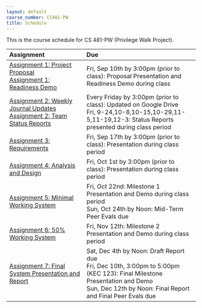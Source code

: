 ```yaml
---
layout: default
course_number: CS481-PW
title: Schedule
---
```


This is the course schedule for CS 481-PW (Privilege Walk Project).

**Assignment** | **Due**
:--------------|:---------
[Assignment 1: Project Proposal](assign/assign01.html)<br>[Assignment 1: Readiness Demo](assign/assign01.html)  | Fri, Sep 10th by 3:00pm (prior to class): Proposal Presentation and Readiness Demo during class
[Assignment 2: Weekly Journal Updates](assign/assign02.html)<br>[Assignment 2: Team Status Reports](assign/assign02.html) | Every Friday by 3:00pm (prior to class): Updated on Google Drive<br> Fri, 9-24,10-8,10-15,10-29,11-5,11-19,12-3: Status Reports presented during class period
[Assignment 3: Requirements](assign/assign03.html)                         | Fri, Sep 17th by 3:00pm (prior to class): Presentation during class period
[Assignment 4: Analysis and Design](assign/assign04.html)                  | Fri, Oct 1st by 3:00pm (prior to class): Presentation during class period
[Assignment 5: Minimal Working System](assign/assign05.html)               | Fri, Oct 22nd: Milestone 1 Presentation and Demo during class period<br>Sun, Oct 24th by Noon: Mid-Term Peer Evals due
[Assignment 6: 50% Working System](assign/assign06.html)                   | Fri, Nov 12th: Milestone 2 Presentation and Demo during class period
[Assignment 7: Final System Presentation and Report](assign/assign07.html) | Sat, Dec 4th by Noon: Draft Report due<br>Fri, Dec 10th, 3:00pm to 5:00pm (KEC 123): Final Milestone Presentation and Demo<br>Sun, Dec 12th by Noon: Final Report and Final Peer Evals due
